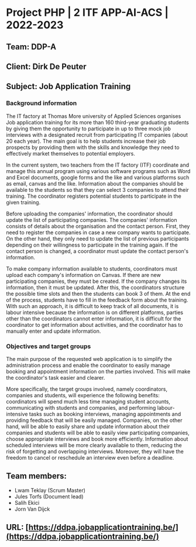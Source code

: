 # Project PHP | 2 ITF APP-AI-ACS | 2022-2023

## Team: DDP-A
## Client: Dirk De Peuter
## Subject: Job Application Training
### Background information
The IT factory at Thomas More university of Applied Sciences organises Job application training for its more than 160 third-year graduating students by giving them the opportunity to participate in up to three mock job interviews with a designated recruit from participating IT companies (about 20 each year).  The main goal is to help students increase their job prospects by providing them with the skills and knowledge they need to effectively market themselves to potential employers.

In the current system, two teachers from the IT factory (ITF) coordinate and manage this annual program using various software programs such as Word and Excel documents, google forms and the like and various platforms such as email, canvas and the like.  Information about the companies should be available to the students so that they can select 3 companies to attend their training. The coordinator registers potential students to participate in the given training.

Before uploading the companies' information, the coordinator should update the list of participating companies. The companies' information consists of details about the organisation and the contact person. First, they need to register the companies in case a new company wants to participate. On the other hand, they only need to update the list of previous participants depending on their willingness to participate in the training again. If the contact person is changed, a coordinator must update the contact person's information.

To make company information available to students, coordinators must upload each company's information on Canvas. If there are new participating companies, they must be created. If the company changes its information, then it must be updated. After this, the coordinators structure the possible time slots and then the students can book 3 of them. At the end of the process, students have to fill in the feedback form about the training. With such an approach, it is difficult to keep track of all documents, it is labour intensive because the information is on different platforms, parties other than the coordinators cannot enter information, it is difficult for the coordinator to get information about activities, and the coordinator has to manually enter and update information.

### Objectives and target groups 
The main purpose of the requested web application is to simplify the administration process and enable the coordinator to easily manage booking and appointment information on the parties involved. This will make the coordinator's task easier and clearer. 

More specifically, the target groups involved, namely coordinators, companies and students, will experience the following benefits: coordinators will spend much less time managing student accounts, communicating with students and companies, and performing labour-intensive tasks such as booking interviews, managing appointments and providing feedback that will be easily managed. Companies, on the other hand, will be able to easily share and update information about their companies and students will be able to easily view participating companies, choose appropriate interviews and book more efficiently. Information about scheduled interviews will be more clearly available to them, reducing the risk of forgetting and overlapping interviews. Moreover, they will have the freedom to cancel or reschedule an interview even before a deadline.


## Team members:
- Lwam Teklay (Scrum Master)
- Jules Torfs (Document lead)
- Salih Ekici
- Jorn Van Dijck

## URL: [https://ddpa.jobapplicationtraining.be/](https://ddpa.jobapplicationtraining.be/)
